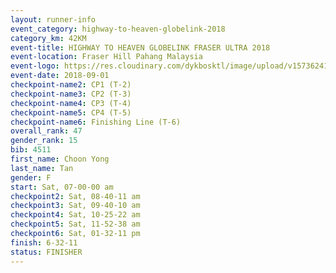 ```yaml
---
layout: runner-info 
event_category: highway-to-heaven-globelink-2018 
category_km: 42KM 
event-title: HIGHWAY TO HEAVEN GLOBELINK FRASER ULTRA 2018 
event-location: Fraser Hill Pahang Malaysia 
event-logo: https://res.cloudinary.com/dykbosktl/image/upload/v1573624145/Logo/download_nnzjlh.png 
event-date: 2018-09-01 
checkpoint-name2: CP1 (T-2) 
checkpoint-name3: CP2 (T-3) 
checkpoint-name4: CP3 (T-4) 
checkpoint-name5: CP4 (T-5) 
checkpoint-name6: Finishing Line (T-6) 
overall_rank: 47
gender_rank: 15
bib: 4511
first_name: Choon Yong
last_name: Tan
gender: F
start: Sat, 07-00-00 am
checkpoint2: Sat, 08-40-11 am
checkpoint3: Sat, 09-40-10 am
checkpoint4: Sat, 10-25-22 am
checkpoint5: Sat, 11-52-38 am
checkpoint6: Sat, 01-32-11 pm
finish: 6-32-11
status: FINISHER
---
```

